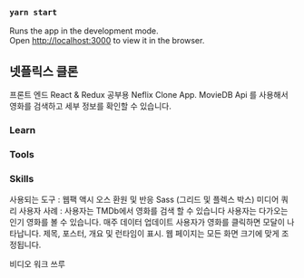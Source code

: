 ### `yarn start`

Runs the app in the development mode.<br>
Open [http://localhost:3000](http://localhost:3000) to view it in the browser.

## 넷플릭스 클론

프론트 엔드 React & Redux 공부용 Neflix Clone App.
MovieDB Api 를 사용해서 영화를 검색하고 세부 정보를 확인할 수 있습니다.

### Learn


### Tools


### Skills

사용되는 도구 :
웹팩
액시 오스
환원 및 반응
Sass (그리드 및 플렉스 박스)
미디어 쿼리
사용자 사례 :
사용자는 TMDb에서 영화를 검색 할 수 있습니다
사용자는 다가오는 인기 영화를 볼 수 있습니다. 매주 데이터 업데이트
사용자가 영화를 클릭하면 모달이 나타납니다. 제목, 포스터, 개요 및 런타임이 표시.
웹 페이지는 모든 화면 크기에 맞게 조정됩니다.

비디오 워크 쓰루